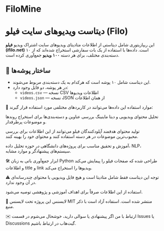 # FiloMine
# دیتاست ویدیوهای سایت فیلو (Filo)

این ریپازیتوری شامل دیتاستی از اطلاعات متادیتای ویدیوهای سایت اشتراک ویدیو **فیلو (ifilo.net)** است. داده‌ها با استفاده از یک بات سفارشی استخراج شده‌اند که از ۱۰ دسته‌بندی مختلف، برای هر دسته **۱۰۰ ویدیو** جمع‌آوری کرده است.

## 📂 ساختار پوشه‌ها

- این دیتاست شامل ۱۰ پوشه است که هرکدام به یک دسته‌بندی مربوط می‌شوند.
- در هر پوشه، دو فایل وجود دارد:
  - `videos.csv` — نسخه CSV اطلاعات ویدیوها
  - `videos.json` — نسخه JSON از همان اطلاعات

 
🎯 موارد استفاده
این داده‌ها می‌توانند در کاربردهای مختلفی مورد استفاده قرار گیرند:

تحلیل محتوای ویدیویی و دیتا ماینینگ
بررسی عناوین و دسته‌بندی‌ها برای استخراج روندها و موضوعات پرطرفدار.

تولید محتوای هدفمند
آپلودکنندگان فیلو می‌توانند از این اطلاعات برای بررسی محبوب‌ترین موضوعات در هر دسته استفاده کنند و محتوای خود را بهینه کنند.

آموزش و تحقیق
مناسب برای پروژه‌های دانشگاهی در حوزه تحلیل داده، NLP، سیستم‌های پیشنهادگر و موارد مشابه.

🛠️ ابزار جمع‌آوری
باتی به زبان Python طراحی شده که صفحات فیلو را پیمایش می‌کند و اطلاعات title و link ویدیوها را استخراج می‌کند. 

⚠️ توجه
این دیتاست فقط شامل متادیتا است و هیچ فایل ویدیویی یا محتوای چندرسانه‌ای در آن وجود ندارد.

استفاده از این اطلاعات صرفاً برای اهداف آموزشی و پژوهشی توصیه می‌شود.

📄 لایسنس
این پروژه تحت لایسنس MIT منتشر شده است. استفاده آزاد است با ذکر منبع.

✉️ ارتباط با من
اگر پیشنهادی یا سوالی دارید، خوشحال می‌شوم در قسمت Issues یا Discussions گیت‌هاب در ارتباط باشیم.

